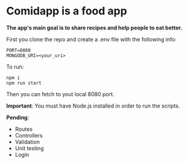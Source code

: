 # Comidapp is a food app
**The app's main goal is to share recipes and help people to eat better.**

First you clone the repo and create a .env file with the following info:
```
PORT=8080
MONGODB_URI=<your_uri>
```

To run:
```
npm i
npm run start
```

Then you can fetch to yout local 8080 port.

**Important**: You must have Node.js installed in order to run the scripts. 

**Pending**:
- Routes
- Controllers 
- Validation
- Unit testing
- Login
